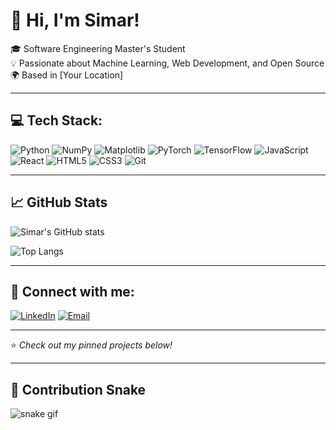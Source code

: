 
# 👋 Hi, I'm Simar!

🎓 Software Engineering Master's Student  
💡 Passionate about Machine Learning, Web Development, and Open Source  
🌍 Based in [Your Location]

---

## 💻 Tech Stack:

![Python](https://img.shields.io/badge/-Python-333333?style=flat&logo=python)
![NumPy](https://img.shields.io/badge/-NumPy-333333?style=flat&logo=numpy)
![Matplotlib](https://img.shields.io/badge/-Matplotlib-333333?style=flat&logo=matplotlib)
![PyTorch](https://img.shields.io/badge/-PyTorch-333333?style=flat&logo=pytorch)
![TensorFlow](https://img.shields.io/badge/-TensorFlow-333333?style=flat&logo=tensorflow)
![JavaScript](https://img.shields.io/badge/-JavaScript-333333?style=flat&logo=javascript)
![React](https://img.shields.io/badge/-React-333333?style=flat&logo=react)
![HTML5](https://img.shields.io/badge/-HTML5-333333?style=flat&logo=html5)
![CSS3](https://img.shields.io/badge/-CSS3-333333?style=flat&logo=css3)
![Git](https://img.shields.io/badge/-Git-333333?style=flat&logo=git)

---

## 📈 GitHub Stats

![Simar's GitHub stats](https://github-readme-stats.vercel.app/api?username=Simar28&show_icons=true&theme=default)

![Top Langs](https://github-readme-stats.vercel.app/api/top-langs/?username=Simar28&layout=compact)

---

## 🔗 Connect with me:

[![LinkedIn](https://img.shields.io/badge/-LinkedIn-0077B5?style=flat&logo=linkedin)](https://linkedin.com/in/YOUR-LINKEDIN)
[![Email](https://img.shields.io/badge/-Email-D14836?style=flat&logo=gmail&logoColor=white)](mailto:YOUR.EMAIL@example.com)

---

⭐️ *Check out my pinned projects below!*

---

## 🐍 Contribution Snake

![snake gif](https://github.com/Simar28/Simar28/blob/output/github-contribution-grid-snake.svg)

